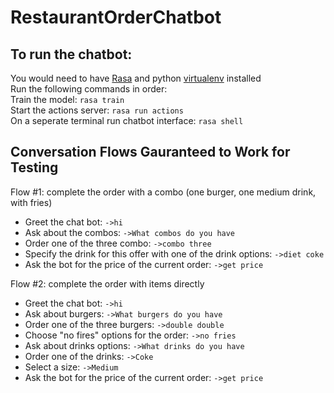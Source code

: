 # RestaurantOrderChatbot  
   
## To run the chatbot:  
You would need to have [Rasa](https://rasa.com/docs/rasa/installation/) and python [virtualenv](https://packaging.python.org/guides/installing-using-pip-and-virtual-environments/) installed  
Run the following commands in order:  
Train the model: `rasa train`  
Start the actions server: `rasa run actions`  
On a seperate terminal run chatbot interface: `rasa shell`  
   
## Conversation Flows Gauranteed to Work for Testing  
Flow #1: complete the order with a combo (one burger, one medium drink, with fries)  
- Greet the chat bot: `->hi`
- Ask about the combos: `->What combos do you have`
- Order one of the three combo: `->combo three`  
- Specify the drink for this offer with one of the drink options: `->diet coke`
- Ask the bot for the price of the current order: `->get price`  
    
     
Flow #2: complete the order with items directly  
- Greet the chat bot: `->hi`
- Ask about burgers: `->What burgers do you have`
- Order one of the three burgers: `->double double`
- Choose "no fires" options for the order: `->no fries`
- Ask about drinks options: `->What drinks do you have`
- Order one of the drinks: `->Coke`
- Select a size: `->Medium`
- Ask the bot for the price of the current order: `->get price`
